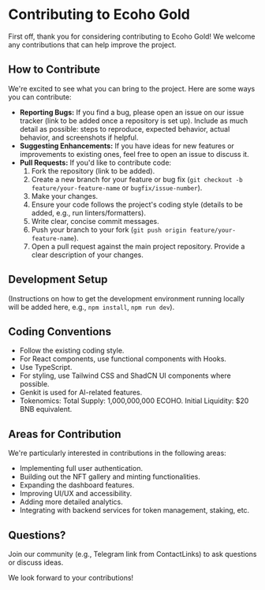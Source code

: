 
# Contributing to Ecoho Gold

First off, thank you for considering contributing to Ecoho Gold! We welcome any contributions that can help improve the project.

## How to Contribute

We're excited to see what you can bring to the project. Here are some ways you can contribute:

*   **Reporting Bugs:** If you find a bug, please open an issue on our issue tracker (link to be added once a repository is set up). Include as much detail as possible: steps to reproduce, expected behavior, actual behavior, and screenshots if helpful.
*   **Suggesting Enhancements:** If you have ideas for new features or improvements to existing ones, feel free to open an issue to discuss it.
*   **Pull Requests:** If you'd like to contribute code:
    1.  Fork the repository (link to be added).
    2.  Create a new branch for your feature or bug fix (`git checkout -b feature/your-feature-name` or `bugfix/issue-number`).
    3.  Make your changes.
    4.  Ensure your code follows the project's coding style (details to be added, e.g., run linters/formatters).
    5.  Write clear, concise commit messages.
    6.  Push your branch to your fork (`git push origin feature/your-feature-name`).
    7.  Open a pull request against the main project repository. Provide a clear description of your changes.

## Development Setup

(Instructions on how to get the development environment running locally will be added here, e.g., `npm install`, `npm run dev`).

## Coding Conventions

*   Follow the existing coding style.
*   For React components, use functional components with Hooks.
*   Use TypeScript.
*   For styling, use Tailwind CSS and ShadCN UI components where possible.
*   Genkit is used for AI-related features.
*   Tokenomics: Total Supply: 1,000,000,000 ECOHO. Initial Liquidity: $20 BNB equivalent.

## Areas for Contribution

We're particularly interested in contributions in the following areas:

*   Implementing full user authentication.
*   Building out the NFT gallery and minting functionalities.
*   Expanding the dashboard features.
*   Improving UI/UX and accessibility.
*   Adding more detailed analytics.
*   Integrating with backend services for token management, staking, etc.

## Questions?

Join our community (e.g., Telegram link from ContactLinks) to ask questions or discuss ideas.

We look forward to your contributions!
```